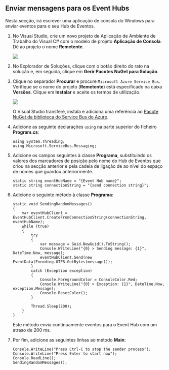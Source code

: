 ## Enviar mensagens para os Event Hubs

Nesta secção, irá escrever uma aplicação de consola do Windows para enviar eventos para o seu Hub de Eventos.

1. No Visual Studio, crie um novo projeto de Aplicação de Ambiente de Trabalho do Visual C# com o modelo de projeto **Aplicação de Consola**. Dê ao projeto o nome **Remetente**.

    ![][7]

2. No Explorador de Soluções, clique com o botão direito do rato na solução e, em seguida, clique em **Gerir Pacotes NuGet para Solução**. 

3. Clique no separador **Procurar** e procure `Microsoft Azure Service Bus`. Verifique se o nome do projeto (**Remetente**) está especificado na caixa **Versões**. Clique em **Instalar** e aceite os termos de utilização. 

    ![][8]

    O Visual Studio transfere, instala e adiciona uma referência ao [Pacote NuGet da biblioteca do Service Bus do Azure](https://www.nuget.org/packages/WindowsAzure.ServiceBus).

4. Adicione as seguinte declarações `using` na parte superior do ficheiro **Program.cs**:

    ```
    using System.Threading;
    using Microsoft.ServiceBus.Messaging;
    ```

5. Adicione os campos seguintes à classe **Programa**, substituindo os valores dos marcadores de posição pelo nome do Hub de Eventos que criou na secção anterior e pela cadeia de ligação de ao nível do espaço de nomes que guardou anteriormente.

    ```
    static string eventHubName = "{Event Hub name}";
    static string connectionString = "{send connection string}";
    ```

6. Adicione o seguinte método à classe **Programa**:

    ```
    static void SendingRandomMessages()
    {
        var eventHubClient = EventHubClient.CreateFromConnectionString(connectionString, eventHubName);
        while (true)
        {
            try
            {
                var message = Guid.NewGuid().ToString();
                Console.WriteLine("{0} > Sending message: {1}", DateTime.Now, message);
                eventHubClient.Send(new EventData(Encoding.UTF8.GetBytes(message)));
            }
            catch (Exception exception)
            {
                Console.ForegroundColor = ConsoleColor.Red;
                Console.WriteLine("{0} > Exception: {1}", DateTime.Now, exception.Message);
                Console.ResetColor();
            }

            Thread.Sleep(200);
        }
    }
    ```

    Este método envia continuamente eventos para o Event Hub com um atraso de 200 ms.

7. Por fim, adicione as seguintes linhas ao método **Main**:

    ```
    Console.WriteLine("Press Ctrl-C to stop the sender process");
    Console.WriteLine("Press Enter to start now");
    Console.ReadLine();
    SendingRandomMessages();
    ```


<!-- Images -->
[7]: ./media/service-bus-event-hubs-getstarted-send-csharp/create-sender-csharp1.png
[8]: ./media/service-bus-event-hubs-getstarted-send-csharp/create-sender-csharp2.png


<!--HONumber=sep16_HO1-->


